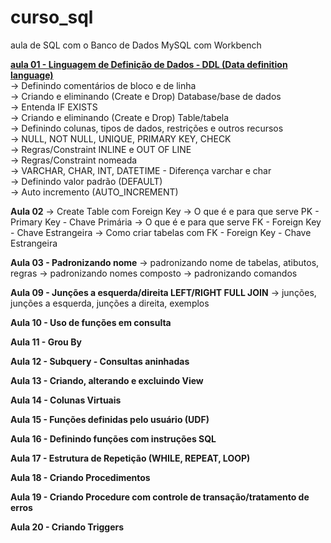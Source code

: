 # curso_sql
aula de SQL com o Banco de Dados MySQL com Workbench

<a href="https://youtu.be/yS6wtk55ZDs"><b>aula 01 - Linguagem de Definição de Dados - DDL (Data definition language) </b></a><br>
→ Definindo comentários de bloco e de linha <br>
→ Criando e eliminando (Create e Drop) Database/base de dados<br>
→ Entenda IF EXISTS <br>
→ Criando e eliminando (Create e Drop) Table/tabela<br>
→ Definindo colunas, tipos de dados, restrições e outros recursos<br>
→ NULL, NOT NULL, UNIQUE, PRIMARY KEY, CHECK <br>
→ Regras/Constraint INLINE e OUT OF LINE <br>
→ Regras/Constraint nomeada<br>
→ VARCHAR, CHAR, INT, DATETIME - Diferença varchar e char<br>
→ Definindo valor padrão (DEFAULT) <br>
→ Auto incremento (AUTO_INCREMENT)<br>

<b>Aula 02</b>
→ Create Table com Foreign Key 
→ O que é e para que serve PK - Primary Key - Chave Primária
→ O que é e para que serve FK - Foreign Key - Chave Estrangeira
→ Como criar tabelas com FK - Foreign Key - Chave Estrangeira

<b>Aula 03 - Padronizando nome</b>
→ padronizando nome de tabelas, atibutos, regras
→ padronizando nomes composto
→ padronizando comandos 

<b>Aula 09 - Junções a esquerda/direita LEFT/RIGHT FULL JOIN</b>
→ junções, junções a esquerda, junções a direita, exemplos

<b>Aula 10 - Uso de funções em consulta </b>

<b>Aula 11 - Grou By</b>

<b>Aula 12 - Subquery - Consultas aninhadas</b>

<b>Aula 13 - Criando, alterando e excluindo View</b>

<b>Aula 14 - Colunas Virtuais</b>

<b>Aula 15 - Funções definidas pelo usuário (UDF) </b>

<b>Aula 16 - Definindo funções com instruções SQL</b>

<b>Aula 17 - Estrutura de Repetição (WHILE, REPEAT, LOOP)</b>

<b>Aula 18 - Criando Procedimentos </b>

<b>Aula 19 - Criando Procedure com controle de transação/tratamento de erros</b>

<b>Aula 20 - Criando Triggers</b>
